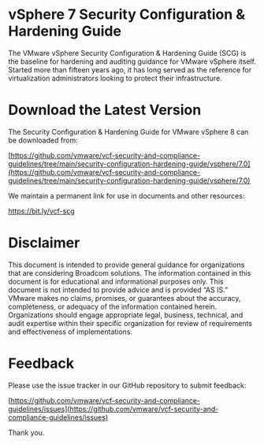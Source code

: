 # vSphere 7 Security Configuration & Hardening Guide

The VMware vSphere Security Configuration & Hardening Guide (SCG) is the baseline for hardening and auditing guidance for VMware vSphere itself. Started more than fifteen years ago, it has long served as the reference for virtualization administrators looking to protect their infrastructure.

# Download the Latest Version

The Security Configuration & Hardening Guide for VMware vSphere 8 can be downloaded from: 

[https://github.com/vmware/vcf-security-and-compliance-guidelines/tree/main/security-configuration-hardening-guide/vsphere/7.0](https://github.com/vmware/vcf-security-and-compliance-guidelines/tree/main/security-configuration-hardening-guide/vsphere/7.0)

We maintain a permanent link for use in documents and other resources:

https://bit.ly/vcf-scg

# Disclaimer

This document is intended to provide general guidance for organizations that are considering Broadcom solutions. The information contained in this document is for educational and informational purposes only. This document is not intended to provide advice and is provided “AS IS.” VMware makes no claims, promises, or guarantees about the accuracy, completeness, or adequacy of the information contained herein. Organizations should engage appropriate legal, business, technical, and audit expertise within their specific organization for review of requirements and effectiveness of implementations.

# Feedback

Please use the issue tracker in our GitHub repository to submit feedback:

[https://github.com/vmware/vcf-security-and-compliance-guidelines/issues](https://github.com/vmware/vcf-security-and-compliance-guidelines/issues)

Thank you.